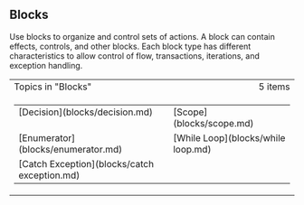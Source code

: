 ## Blocks

Use blocks to organize and control sets of actions. A block can contain effects, controls, and other blocks. Each block type has different characteristics to allow control of flow, transactions, iterations, and exception handling.

<table cellpadding="0" cellspacing="0" width="100%" class="cdclvSuggestTable">

<tbody>

<tr>

<td width="100%" class="cdclvSuggestTitle">Topics in "Blocks"</td>

<td class="cdclvSuggestTitle"><nobr>5 items</nobr></td>

</tr>

<tr>

<td class="cdclvCategoryCont" colspan="2">

<table cellpadding="0" cellspacing="0" width="100%">

<tbody>

<tr>

<td valign="top" class="cdclvCategoryCol1">[Decision](blocks/decision.md)</td>

<td valign="top" class="cdclvCategoryCol2">[Scope](blocks/scope.md)</td>

</tr>

<tr class="cdclvCategoryRowAlt">

<td valign="top" class="cdclvCategoryCol1">[Enumerator](blocks/enumerator.md)</td>

<td valign="top" class="cdclvCategoryCol2">[While Loop](blocks/while loop.md)</td>

</tr>

<tr>

<td valign="top" class="cdclvCategoryCol1">[Catch Exception](blocks/catch exception.md)</td>

<td valign="top" class="cdclvCategoryCol2"></td>

</tr>

</tbody>

</table>

</td>

</tr>

</tbody>

</table>
